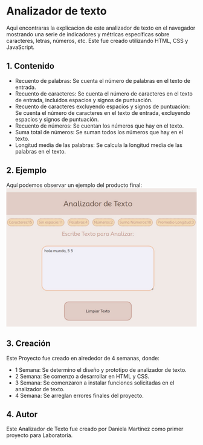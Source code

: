 # Analizador de texto
Aqui encontraras la explicacion de este analizador de texto en el navegador mostrando una serie de indicadores y métricas específicas sobre caracteres, letras, números, etc. Este fue creado utilizando HTML, CSS y JavaScript.

## 1. Contenido
- Recuento de palabras: Se cuenta el número de palabras en el texto de entrada.
- Recuento de caracteres: Se cuenta el número de caracteres en el texto de entrada, incluidos espacios y signos de puntuación.
- Recuento de caracteres excluyendo espacios y signos de puntuación: Se cuenta el número de caracteres en el texto de entrada, excluyendo espacios y signos de puntuación.
- Recuento de números: Se cuentan los números que hay en el texto.
- Suma total de números: Se suman todos los números que hay en el texto.
- Longitud media de las palabras: Se calcula la longitud media de las palabras en el texto.
  
## 2. Ejemplo
Aquí podemos observar un ejemplo del producto final:
![Analizador de texto](Analizador%20de%20texto.jpg)

## 3. Creación
Este Proyecto fue creado en alrededor de 4 semanas, donde:
* 1 Semana: Se determino el diseño y prototipo de analizador de texto.
* 2 Semana: Se comenzo a desarrollar en HTML y CSS.
* 3 Semana: Se comenzaron a instalar funciones solicitadas en el analizador de texto.
* 4 Semana: Se arreglan errores finales del proyecto.

## 4. Autor
Este Analizador de Texto fue creado por Daniela Martínez como primer proyecto para Laboratoria.
